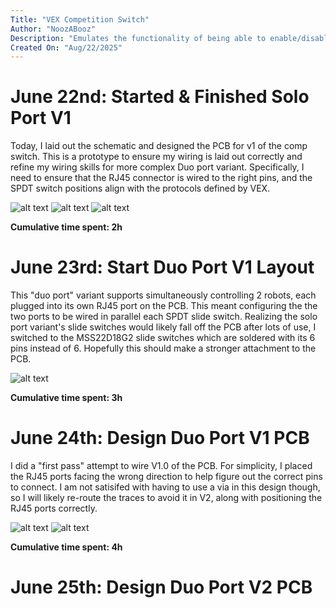 ```yaml
---
Title: "VEX Competition Switch"
Author: "NoozABooz"
Description: "Emulates the functionality of being able to enable/disable and simulate a TM field controller for VRC robots."
Created On: "Aug/22/2025"
---
```


# June 22nd: Started & Finished Solo Port V1
Today, I laid out the schematic and designed the PCB for v1 of the comp switch. This is a prototype to ensure my wiring is laid out correctly and refine my wiring skills for more complex Duo port variant. Specifically, I need to ensure that the RJ45 connector is wired to the right pins, and the SPDT switch positions align with the protocols defined by VEX.

![alt text](image.png)
![alt text](image-1.png)
![alt text](image-2.png)

**Cumulative time spent: 2h**

# June 23rd: Start Duo Port V1 Layout 
This "duo port" variant supports simultaneously controlling 2 robots, each plugged into its own RJ45 port on the PCB. This meant configuring the the two ports to be wired in parallel each SPDT slide switch. Realizing the solo port variant's slide switches would likely fall off the PCB after lots of use, I switched to the MSS22D18G2 slide switches which are soldered with its 6 pins instead of 6. Hopefully this should make a stronger attachment to the PCB.

![alt text](image-3.png)

**Cumulative time spent: 3h**

# June 24th: Design Duo Port V1 PCB
I did a "first pass" attempt to wire V1.0 of the PCB. For simplicity, I placed the RJ45 ports facing the wrong direction to help figure out the correct pins to connect. I am not satisifed with having to use a via in this design though, so I will likely re-route the traces to avoid it in V2, along with positioning the RJ45 ports correctly.

![alt text](image-4.png)
![alt text](image-5.png)

**Cumulative time spent: 4h**

# June 25th: Design Duo Port V2 PCB
